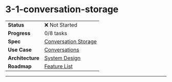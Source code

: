 # 3-1-conversation-storage

| | |
|---|---|
| **Status** | ❌ Not Started |
| **Progress** | 0/8 tasks |
| **Spec** | [Conversation Storage](../../roadmap.md) |
| **Use Case** | [Conversations](../../../../../products/anygpt/use-cases/conversations.md) |
| **Architecture** | [System Design](../../architecture.md) |
| **Roadmap** | [Feature List](../../roadmap.md) |

---

